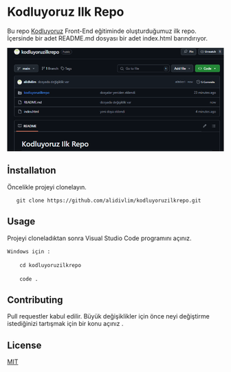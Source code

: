 # Kodluyoruz Ilk Repo

 Bu repo [Kodluyoruz](https://www.kodluyoruz.org/) Front-End eğitiminde oluşturduğumuz ilk repo. İçersinde bir adet README.md dosyası bir adet index.html barındırıyor.

 ![![alt text](image-1.png)](image.png)

## İnstallatıon


 Öncelikle projeyi clonelayın.

       git clone https://github.com/alidivlim/kodluyoruzilkrepo.git

## Usage

 Projeyi cloneladıktan sonra Visual Studio Code programını açınız. 

    Windows için :

        cd kodluyoruzilkrepo
      
        code .

## Contributing 

 Pull requestler kabul edilir. Büyük değişiklikler için önce neyi değiştirme istediğinizi tartışmak için bir konu açınız .

## License 

[MIT](https://github.com/alidivlim/kodluyoruzilkrepo/blob/main/LICENSE)





